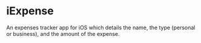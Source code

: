 # iExpense
An expenses tracker app for iOS which details the name, the type (personal or business), and the amount of the expense.
